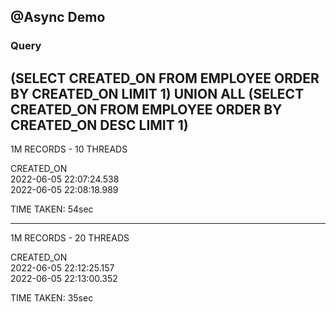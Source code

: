 ## @Async Demo

### Query
(SELECT CREATED_ON FROM EMPLOYEE ORDER BY CREATED_ON LIMIT 1) UNION ALL
(SELECT CREATED_ON FROM EMPLOYEE ORDER BY CREATED_ON DESC LIMIT 1)
---
1M RECORDS - 10 THREADS

CREATED_ON  
2022-06-05 22:07:24.538 <br>
2022-06-05 22:08:18.989

TIME TAKEN: 54sec

---

1M RECORDS - 20 THREADS

CREATED_ON  
2022-06-05 22:12:25.157 <br>
2022-06-05 22:13:00.352

TIME TAKEN: 35sec